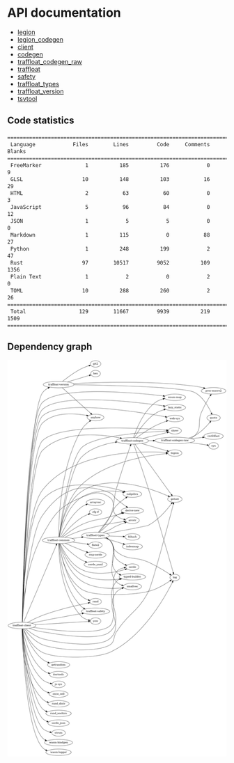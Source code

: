 # API documentation
- [legion](./legion)
- [legion_codegen](./legion_codegen)
- [client](./client)
- [codegen](./codegen)
- [traffloat_codegen_raw](./traffloat_codegen_raw)
- [traffloat](./traffloat)
- [safety](./safety)
- [traffloat_types](./traffloat_types)
- [traffloat_version](./traffloat_version)
- [tsvtool](./tsvtool)

## Code statistics
```
===============================================================================
 Language            Files        Lines         Code     Comments       Blanks
===============================================================================
 FreeMarker              1          185          176            0            9
 GLSL                   10          148          103           16           29
 HTML                    2           63           60            0            3
 JavaScript              5           96           84            0           12
 JSON                    1            5            5            0            0
 Markdown                1          115            0           88           27
 Python                  1          248          199            2           47
 Rust                   97        10517         9052          109         1356
 Plain Text              1            2            0            2            0
 TOML                   10          288          260            2           26
===============================================================================
 Total                 129        11667         9939          219         1509
===============================================================================
```

## Dependency graph
![](./depgraph.png)
